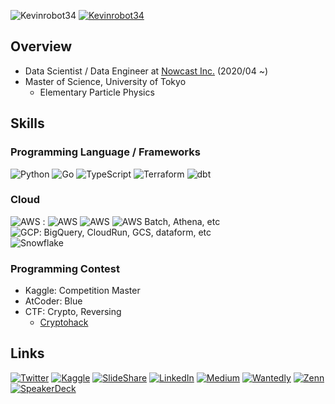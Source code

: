 ![Kevinrobot34]( https://img.shields.io/badge/Degree-Master%20of%20Science-brightgreen )
[![Kevinrobot34](https://img.shields.io/endpoint?url=https%3A%2F%2Fatcoder-badges.now.sh%2Fapi%2Fatcoder%2Fjson%2FKevinrobot34)]( https://atcoder.jp/users/Kevinrobot34 )
<!-- [![Kevinrobot34]( https://road-to-kaggle-grandmaster.vercel.app/api/simple/Kevinrobot34 )]( https://www.kaggle.com/kevinrobot34 ) -->

## Overview
* Data Scientist / Data Engineer at [Nowcast Inc.]( https://www.nowcast.co.jp/ ) (2020/04 ~)
* Master of Science, University of Tokyo
  - Elementary Particle Physics

## Skills

### Programming Language / Frameworks

![Python](https://img.shields.io/badge/python-0?style=flat-square&logo=python&color=3776AB&logoColor=white) ![Go](https://img.shields.io/badge/go-0?style=flat-square&logo=go&color=00ADD8&logoColor=white) ![TypeScript](https://img.shields.io/badge/TypeScript-0?style=flat-square&logo=TypeScript&color=3178C6&logoColor=white) ![Terraform](https://img.shields.io/badge/Terraform-0?style=flat-square&logo=Terraform&color=7B42BC&logoColor=white) ![dbt](https://img.shields.io/badge/dbt-0?style=flat-square&logo=dbt&color=FF694B&logoColor=white) 


### Cloud

![AWS](https://img.shields.io/badge/AWS-0?style=flat-square&logo=amazonaws&color=232F3E&logoColor=white) : ![AWS](https://img.shields.io/badge/S3-0?style=flat-square&logo=amazons3&color=569A31&logoColor=white) ![AWS](https://img.shields.io/badge/ECS-0?style=flat-square&logo=amazonecs&color=FF9900&logoColor=white) ![AWS](https://img.shields.io/badge/Lambda-0?style=flat-square&logo=awslambda&color=FF9900&logoColor=white) Batch, Athena, etc \
![GCP](https://img.shields.io/badge/GCP-0?style=flat-square&logo=googlecloud&color=4285F4&logoColor=white): BigQuery, CloudRun, GCS, dataform, etc \
![Snowflake](https://img.shields.io/badge/Snowflake-0?style=flat-square&logo=snowflake&color=29B5E8&logoColor=white)


### Programming Contest
- Kaggle: Competition Master
- AtCoder: Blue
- CTF: Crypto, Reversing
  - [Cryptohack]( https://cryptohack.org/user/Kevinrobot34/ )


<!-- [![Top Langs](https://github-readme-stats.vercel.app/api/top-langs/?username=Kevinrobot34&layout=compact&theme=radical&hide=jupyter%20notebook&exclude_repo=IDAO2019_public)](https://github.com/anuraghazra/github-readme-stats) -->
<!-- [![Top Langs](https://github-readme-stats.vercel.app/api/top-langs/?username=Kevinrobot34&layout=compact&theme=radical&hide=jupyter%20notebook,c%2B%2B,c)](https://github.com/anuraghazra/github-readme-stats) -->

## Links
<!-- badge: https://shields.io/ -->
<!-- logo: https://simpleicons.org/ -->
[![Twitter](https://img.shields.io/badge/Twitter-0?style=flat-square&logo=twitter&color=1DA1F2&logoColor=white)]( https://twitter.com/Kevinrobot34 )
[![Kaggle](https://img.shields.io/badge/Kaggle-0?style=flat-square&logo=kaggle&color=20BEFF&logoColor=white)]( https://www.kaggle.com/kevinrobot34 )
[![SlideShare](https://img.shields.io/badge/SlideShare-0?style=flat-square&logo=slideshare&color=008ED2&logoColor=white)]( https://www2.slideshare.net/ssuserf0844f )
[![LinkedIn](https://img.shields.io/badge/LinkedIn-0?style=flat-square&logo=linkedin&color=0A66C2&logoColor=white)]( https://www.linkedin.com/in/kevinrobot34 )
[![Medium](https://img.shields.io/badge/Medium-0?style=flat-square&logo=medium&color=000000&logoColor=white)]( https://medium.com/@kevinrobot34 ) 
[![Wantedly](https://img.shields.io/badge/Wantedly-0?style=flat-square&logo=wantedly&color=21BDDB&logoColor=white)]( https://www.wantedly.com/users/36645077 )
[![Zenn](https://img.shields.io/badge/Zenn-0?style=flat-square&logo=zenn&color=3EA8FF&logoColor=white)]( https://zenn.dev/kevinrobot34 )
[![SpeakerDeck](https://img.shields.io/badge/SpeakerDeck-0?style=flat-square&logo=speakerdeck&color=009287&logoColor=white)]( https://speakerdeck.com/kevinrobot34 )
